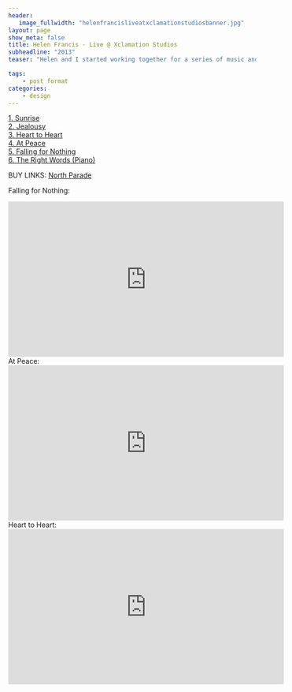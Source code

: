 ```yaml
---
header:
   image_fullwidth: "helenfrancisliveatxclamationstudiosbanner.jpg"
layout: page
show_meta: false
title: Helen Francis - Live @ Xclamation Studios
subheadline: "2013"
teaser: "Helen and I started working together for a series of music and interview sessions that never really got off the ground, but it did yeild a set of beautiful recordings. Although they were only meant to be a live session, we were so pleased with the results, Helen decided to release them on a 6 track E.P. with some of the most beautiful artwork by Toni Hankinson. Helen's released some really beautiful music since too, check out the buy links to her new record 'North Parade'."

tags:
    - post format
categories:
    - design 
---
```

<!--more-->
 <a href="https://www.youtube.com/watch?v=eUIo78v-QIk">1. Sunrise</a><br>
 <a href="https://www.youtube.com/watch?v=Irf0W6K68gM">2. Jealousy</a><br>
 <a href="https://www.youtube.com/watch?v=qFc5_7Ay3hM">3. Heart to Heart</a><br>
 <a href="https://www.youtube.com/watch?v=dqDW8QYpqYs">4. At Peace</a><br>
 <a href="https://www.youtube.com/watch?v=Oh6C37dwF4s">5. Falling for Nothing</a><br>
 <a href="https://www.youtube.com/watch?v=lbaeOByOH6M">6. The Right Words (Piano)</a><br>
 
BUY LINKS:
   <a href="https://helenfrancis.bandcamp.com/">North Parade</a><br>
      
Falling for Nothing:<br>
  <iframe width="560" height="315" src="https://www.youtube.com/embed/Oh6C37dwF4s" frameborder="0" allowfullscreen></iframe><br> 
At Peace:<br>
  <iframe width="560" height="315" src="https://www.youtube.com/embed/dqDW8QYpqYs" frameborder="0" allowfullscreen></iframe><br> 
Heart to Heart:<br>
  <iframe width="560" height="315" src="https://www.youtube.com/embed/qFc5_7Ay3hM" frameborder="0" allowfullscreen></iframe><br> 
